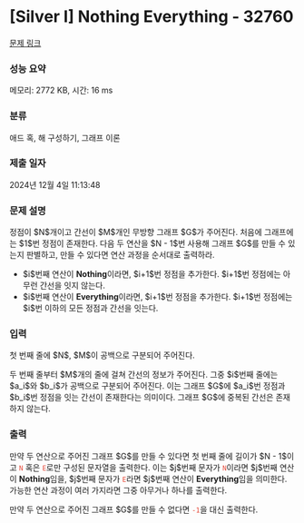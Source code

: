 # [Silver I] Nothing Everything - 32760 

[문제 링크](https://www.acmicpc.net/problem/32760) 

### 성능 요약

메모리: 2772 KB, 시간: 16 ms

### 분류

애드 혹, 해 구성하기, 그래프 이론

### 제출 일자

2024년 12월 4일 11:13:48

### 문제 설명

<p>정점이 $N$개이고 간선이 $M$개인 무방향 그래프 $G$가 주어진다. 처음에 그래프에는 $1$번 정점이 존재한다. 다음 두 연산을 $N - 1$번 사용해 그래프 $G$를 만들 수 있는지 판별하고, 만들 수 있다면 연산 과정을 순서대로 출력하라.</p>

<ul>
	<li>$i$번째 연산이 <strong>Nothing</strong>이라면, $i+1$번 정점을 추가한다. $i+1$번 정점에는 아무런 간선을 잇지 않는다.</li>
	<li>$i$번째 연산이 <strong>Everything</strong>이라면, $i+1$번 정점을 추가한다. $i+1$번 정점에는 $i$번 이하의 모든 정점과 간선을 잇는다.</li>
</ul>

### 입력 

 <p>첫 번째 줄에 $N$, $M$이 공백으로 구분되어 주어진다.</p>

<p>두 번째 줄부터 $M$개의 줄에 걸쳐 간선의 정보가 주어진다. 그중 $i$번째 줄에는 $a_i$와 $b_i$가 공백으로 구분되어 주어진다. 이는 그래프 $G$에 $a_i$번 정점과 $b_i$번 정점을 잇는 간선이 존재한다는 의미이다. 그래프 $G$에 중복된 간선은 존재하지 않는다.</p>

### 출력 

 <p>만약 두 연산으로 주어진 그래프 $G$를 만들 수 있다면 첫 번째 줄에 길이가 $N - 1$이고 <span style="color:#e74c3c;"><code>N</code></span> 혹은 <span style="color:#e74c3c;"><code>E</code></span>로만 구성된 문자열을 출력한다. 이는 $j$번째 문자가 <span style="color:#e74c3c;"><code>N</code></span>이라면 $j$번째 연산이 <strong>Nothing</strong>임을, $j$번째 문자가 <span style="color:#e74c3c;"><code>E</code></span>라면 $j$번째 연산이 <strong>Everything</strong>임을 의미한다. 가능한 연산 과정이 여러 가지라면 그중 아무거나 하나를 출력한다.</p>

<p>만약 두 연산으로 주어진 그래프 $G$를 만들 수 없다면 <span style="color:#e74c3c;"><code>-1</code></span>을 대신 출력한다.</p>

